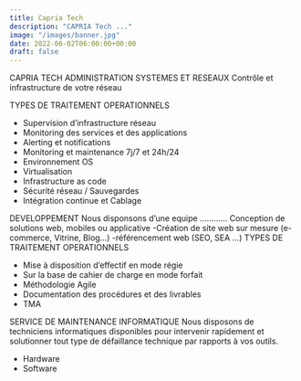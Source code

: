 ```yaml
---
title: Capria Tech
description: "CAPRIA Tech ..."
image: "/images/banner.jpg"
date: 2022-06-02T06:00:00+00:00
draft: false
---
```


CAPRIA TECH
ADMINISTRATION SYSTEMES ET RESEAUX
Contrôle et infrastructure de votre réseau

TYPES DE TRAITEMENT OPERATIONNELS
- Supervision d’infrastructure réseau
- Monitoring des services et des applications
- Alerting et notifications
- Monitoring et maintenance 7j/7 et 24h/24
- Environnement OS
- Virtualisation
- Infrastructure as code
- Sécurité réseau / Sauvegardes
- Intégration continue et Cablage

DEVELOPPEMENT
Nous disponsons d’une equipe …………   Conception de solutions web, mobiles ou applicative
-Création de site web sur mesure (e-commerce, Vitrine, Blog…)
-référencement web (SEO, SEA …)
TYPES DE TRAITEMENT OPERATIONNELS
- Mise à disposition d’effectif en mode régie
- Sur la base de cahier de charge en mode forfait
- Méthodologie Agile
- Documentation des procédures et des livrables
- TMA

SERVICE DE MAINTENANCE INFORMATIQUE
Nous disposons de techniciens informatiques disponibles pour intervenir rapidement et solutionner tout type de défaillance technique par rapports à vos outils. 
- Hardware
- Software

